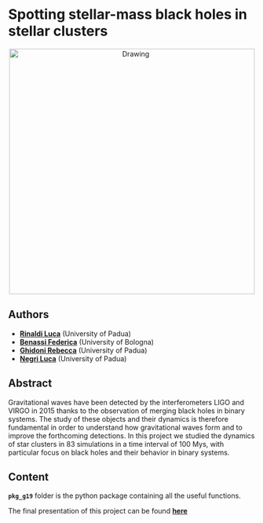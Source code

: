 # Spotting stellar-mass black holes in stellar clusters

<p align="center">
    <img src="./New_Hubble_image_of_star_cluster_Messier_15.jpg" alt="Drawing" style="width: 500px"/>
</p>





## Authors

* [**Rinaldi Luca**](https://github.com/RinaldiLuca) (University of Padua)
* [**Benassi Federica**](https://github.com/fedebenassi) (University of Bologna)
* [**Ghidoni Rebecca**](https://github.com/GhidoniR) (University of Padua)
* [**Negri Luca**](https://github.com/Luca-Negri) (University of Padua)





## Abstract
Gravitational waves have been detected by the interferometers LIGO and VIRGO in 2015 thanks to the observation of merging black holes in binary systems. The study of these objects and their dynamics is therefore fundamental in order to understand how gravitational waves form and to improve the forthcoming detections. In this project we studied the dynamics of star clusters in 83 simulations in a time interval of 100 Mys, with particular focus on black holes and their behavior in binary systems.

## Content

**`pkg_g19`** folder is the python package containing all the useful functions.

The final presentation of this project can be found [**here**](https://github.com/RinaldiLuca/SpottingStellarMassBH/blob/main/Presentation.ipynb)

